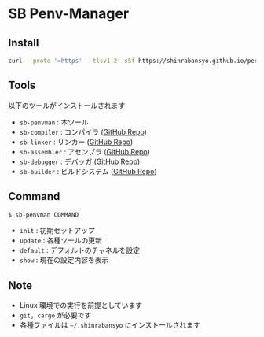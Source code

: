 # SB Penv-Manager

## Install

```sh
curl --proto '=https' --tlsv1.2 -sSf https://shinrabansyo.github.io/penv-manager/ | sh
```

## Tools

以下のツールがインストールされます

- `sb-penvman` : 本ツール
- `sb-compiler` : コンパイラ ([GitHub Repo](https://github.com/shinrabansyo/compiler))
- `sb-linker` : リンカー ([GitHub Repo](https://github.com/shinrabansyo/linker))
- `sb-assembler` : アセンブラ ([GitHub Repo](https://github.com/shinrabansyo/assembler))
- `sb-debugger` : デバッガ ([GitHub Repo](https://github.com/shinrabansyo/debugger))
- `sb-builder` : ビルドシステム ([GitHub Repo](https://github.com/shinrabansyo/builder))

## Command

```sh
$ sb-penvman COMMAND
```

- `init` : 初期セットアップ
- `update` : 各種ツールの更新
- `default` : デフォルトのチャネルを設定
- `show` : 現在の設定内容を表示

## Note

- Linux 環境での実行を前提としています
- `git`，`cargo` が必要です
- 各種ファイルは `~/.shinrabansyo` にインストールされます
